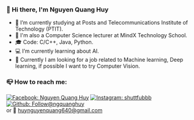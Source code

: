 ### :wave: Hi there, I'm Nguyen Quang Huy
- :book: I’m currently studying at Posts and Telecommunications Institute of Technology (PTIT).
- :office: I'm also a Computer Science lecturer at MindX Technology School.
- :mortar_board: Code: C/C++, Java, Python.
- :computer: I’m currently learning about AI.
- :mega: Currently I am looking for a job related to Machine learning, Deep learning, if possible I want to try Computer Vision.
### :mailbox_closed: How to reach me:
 [![Facebook: Nguyen Quang Huy](https://img.shields.io/badge/-Nguyen%20Quang%20Huy-white?logo=Facebook)](https://www.facebook.com/shuttfubbb)
 [![Instagram: shuttfubbb](https://img.shields.io/badge/-shuttfubbb-white?logo=Instagram)](https://www.instagram.com/shuttfubbb/)
 [![Github: Follow@ngquanghuy](https://img.shields.io/github/followers/huytre123qwe?logo=Github&style=social)](https://github.com/huytre123qwe)
 <br>or :email: huynguyenquang640@gmail.com

<!--
**huytre123qwe/huytre123qwe** is a ✨ _special_ ✨ repository because its `README.md` (this file) appears on your GitHub profile.

Here are some ideas to get you started:

- 🔭 I’m currently working on ...
- 🌱 I’m currently learning ...
- 👯 I’m looking to collaborate on ...
- 🤔 I’m looking for help with ...
- 💬 Ask me about ...
- 📫 How to reach me: ...
- 😄 Pronouns: ...
- ⚡ Fun fact: ...
-->
